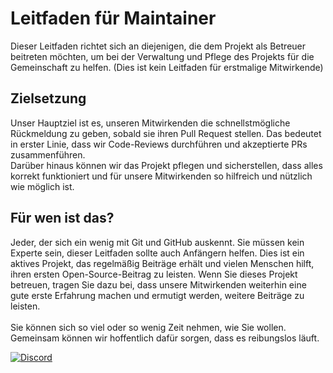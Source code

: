 # Leitfaden für Maintainer

Dieser Leitfaden richtet sich an diejenigen, die dem Projekt als Betreuer beitreten möchten, um bei der Verwaltung und Pflege des Projekts für die Gemeinschaft zu helfen. (Dies ist kein Leitfaden für erstmalige Mitwirkende)

## Zielsetzung

Unser Hauptziel ist es, unseren Mitwirkenden die schnellstmögliche Rückmeldung zu geben, sobald sie ihren Pull Request stellen. Das bedeutet in erster Linie, dass wir Code-Reviews durchführen und akzeptierte PRs zusammenführen.<br>
Darüber hinaus können wir das Projekt pflegen und sicherstellen, dass alles korrekt funktioniert und für unsere Mitwirkenden so hilfreich und nützlich wie möglich ist.

## Für wen ist das?

Jeder, der sich ein wenig mit Git und GitHub auskennt. Sie müssen kein Experte sein, dieser Leitfaden sollte auch Anfängern helfen. Dies ist ein aktives Projekt, das regelmäßig Beiträge erhält und vielen Menschen hilft, ihren ersten Open-Source-Beitrag zu leisten. Wenn Sie dieses Projekt betreuen, tragen Sie dazu bei, dass unsere Mitwirkenden weiterhin eine gute erste Erfahrung machen und ermutigt werden, weitere Beiträge zu leisten.<br><br>
Sie können sich so viel oder so wenig Zeit nehmen, wie Sie wollen. Gemeinsam können wir hoffentlich dafür sorgen, dass es reibungslos läuft.

[![Discord](https://badgen.net/discord/online-members/tWkvS4ueVF?label=Join%20Our%20Discord%20Server&icon=discord)](https://discord.gg/tWkvS4ueVF 'Join our Discord server!')
